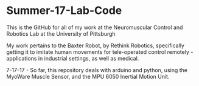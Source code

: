# Summer-17-Lab-Code


This is the GitHub for all of my work at the Neuromuscular Control and Robotics Lab at the University of Pittsburgh

My work pertains to the Baxter Robot, by Rethink Robotics, specifically getting it to imitate human movements for tele-operated control remotely - applications in industrial settings, as well as medical.

7-17-17 - So far, this repository deals with arduino and python, using the MyoWare Muscle Sensor, and the MPU 6050 Inertial Motion Unit. 
